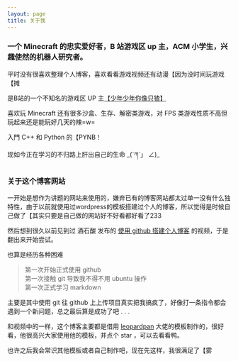 ```yaml
---
layout: page
title: 关于我
---
```


### 一个 Minecraft 的忠实爱好者，B 站游戏区 up 主，ACM 小学生，兴趣使然的机器人研究者。

平时没有很喜欢整理个人博客，喜欢看看游戏视频还有动漫【因为没时间玩游戏【摊

是B站的一个不知名的游戏区 UP 主[【少年少年你像只猹】](https://space.bilibili.com/10034126)

喜欢玩 Minecraft 还有很多沙盒、生存、解密类游戏，对 FPS 类游戏性质不高但玩起来还是能玩好几天的辣=w=

入門 C++ 和 Python 的【PYNB！

现如今正在学习的不归路上肝出自己的生命 \_(´ཀ`」 ∠)\_

### 关于这个博客网站

一开始是想作为讲题的网站来使用的，嫌弃已有的博客网站都太过单一没有什么独特性，由于以前就使用过wordpress的模板搭建过个人的博客，所以觉得是时候自己做了【其实只要是自己做的网站好不好看都好看了233

然后想到很久以前见到过 酒石酸 发布的 [使用 github 搭建个人博客](https://www.bilibili.com/video/av13994132?t=781) 的视频，于是翻出来开始尝试。

也算是经历各种困难
> 第一次开始正式使用 github<br>
> 第一次接触 git 导致我不得不用 ubuntu 操作<br>
> 第一次正式学习 markdown

主要是其中使用 git 往 github 上上传项目真实把我搞疯了，好像打一条指令都会遇到一个新问题，总之最后算是成功了吧 . . .

和视频中的一样，这个博客主要都是借用 [leopardpan](https://github.com/leopardpan/leopardpan.github.io/) 大佬的模板制作的，很好看，他很高兴大家使用他的模板，并点个 star ，可以去看看鸭。

也许之后我会常识其他模板或者自己制作吧，现在先这样，我很满足了【雾
